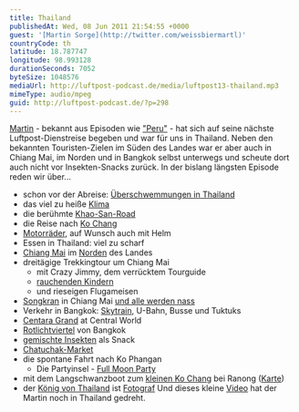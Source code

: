 ```yaml
---
title: Thailand
publishedAt: Wed, 08 Jun 2011 21:54:55 +0000
guest: '[Martin Sorge](http://twitter.com/weissbiermartl)'
countryCode: th
latitude: 18.787747
longitude: 98.993128
durationSeconds: 7052
byteSize: 1048576
mediaUrl: http://luftpost-podcast.de/media/luftpost13-thailand.mp3
mimeType: audio/mpeg
guid: http://luftpost-podcast.de/?p=298
---
```


[Martin](http://twitter.com/weissbiermartl) \- bekannt aus Episoden wie ["Peru"](http://luftpost-podcast.de/peru) \- hat sich auf seine nächste Luftpost-Dienstreise begeben und war für uns in Thailand. Neben den bekannten Touristen-Zielen im Süden des Landes war er aber auch in Chiang Mai, im Norden und in Bangkok selbst unterwegs und scheute dort auch nicht vor Insekten-Snacks zurück. In der bislang längsten Episode reden wir über... 
* schon vor der Abreise: [Überschwemmungen in Thailand](http://www.spiegel.de/reise/fernweh/0,1518,754258,00.html)
* das viel zu heiße [Klima](http://www.nuku.de/pictures/klima-in-bangkok-thailand-2113-500.jpg)
* die berühmte [Khao-San-Road](http://upload.wikimedia.org/wikipedia/commons/a/a8/Khaosan%5Froad.jpg)
* die Reise nach [Ko Chang](http://maps.google.de/maps?f=q&source=s%5Fq&hl=de&geocode=&q=ko+chang,+thailand&aq=&sll=51.151786,10.415039&sspn=24.47944,37.089844&ie=UTF8&hq=&hnear=Ko+Chang,+Trat,+Thailand&z=10)
* [Motorräder](http://a8.sphotos.ak.fbcdn.net/hphotos-ak-snc6/228786%5F10150230468641882%5F524031881%5F8672826%5F3398403%5Fn.jpg), auf Wunsch auch mit Helm
* Essen in Thailand: viel zu scharf
* [Chiang Mai](http://wikitravel.org/de/Chiang%5FMai) im [Norden](http://maps.google.de/maps?f=q&source=s%5Fq&hl=de&geocode=&q=chiang+mai,+thailand&aq=&sll=12.047916,102.323482&sspn=1.188571,1.159058&ie=UTF8&hq=&hnear=Chiang+Mai,+Thailand&z=8) des Landes
* dreitägige Trekkingtour um Chiang Mai  
   * mit Crazy Jimmy, dem verrücktem Tourguide  
   * [rauchenden Kindern](http://farm3.static.flickr.com/2232/2016144655%5Fe04c970fbb.jpg)  
   * und rieseigen Flugameisen
* [Songkran](http://de.wikipedia.org/wiki/Songkran) in Chiang Mai [und alle werden nass](http://www.phuketmagazin.com/newface/wp-content/uploads/2011/04/song-kran-festival.jpg)
* Verkehr in Bangkok: [Skytrain](http://www.bts.co.th/en/index.asp), U-Bahn, Busse und Tuktuks
* [Centara Grand](http://a4.sphotos.ak.fbcdn.net/hphotos-ak-snc6/223464%5F10150230468796882%5F524031881%5F8672830%5F1619525%5Fn.jpg) at Central World
* [Rotlichtviertel](http://wikitravel.org/en/Bangkok/Patpong) von Bangkok
* [gemischte Insekten](http://a1.sphotos.ak.fbcdn.net/hphotos-ak-snc6/224956%5F10150230469146882%5F524031881%5F8672837%5F1643536%5Fn.jpg) als Snack
* [Chatuchak-Market](http://de.wikipedia.org/wiki/Chatuchak-Markt)
* die spontane Fahrt nach Ko Phangan  
   * Die Partyinsel - [Full Moon Party](http://fullmoonparty-thailand.com/)
* mit dem Langschwanzboot zum [kleinen Ko Chang](http://www.kohchang-ranong.com/) bei Ranong ([Karte](http://maps.google.com/maps?f=q&source=s%5Fq&hl=en&geocode=&q=Ranong+koh+chang&aq=&sll=8.92306,98.171082&sspn=2.401127,2.318115&g=Ranong&ie=UTF8&hq=&hnear=Ko+Chang&ll=9.83492,98.456726&spn=1.197478,1.159058&z=10))
* der [König von Thailand](http://de.wikipedia.org/wiki/Bhumibol%5FAdulyadej) ist [Fotograf](http://4.bp.blogspot.com/-mw4ZOGM6m2o/TeS%5FS3b68SI/AAAAAAAAAeM/OXlYwi0eTDQ/s1600/king%2Bthailand.jpg)
Und dieses kleine [Video](http://www.youtube.com/watch?v=uKBWcP%5FrnOQ) hat der Martin noch in Thailand gedreht.
